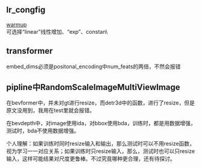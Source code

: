 ## lr_congfig
  [warmup](https://github.com/open-mmlab/mmcv/blob/v1.3.7/mmcv/runner/hooks/lr_updater.py#L9)\
  可选择“linear”线性增加、“exp”、constan\
  
## transformer
embed_dims必须是positonal_encoding中num_feats的两倍，不然会报错

## pipline中RandomScaleImageMultiViewImage
在bevformer中，并未对gt进行resize，而detr3d中的函数，进行了resize，但是原文没用到，我用在test里就会报错。

在bevdepth中，对image使用ida，对bbox使用bda，训练时，都是用数据增强，测试时，bda不使用数据增强。

个人理解：如果训练时同时resize输入和输出，那么测试时可以不用resize函数，视为学习一一对应关系；如果训练时只resize输入，那么，测试时也可以只resize输入，这样可能结果对尺度更鲁棒。不过究竟哪种更合理，还有待探讨。
